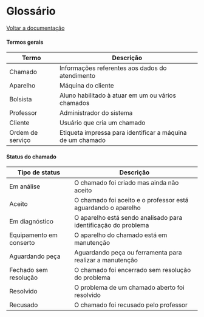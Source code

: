 # Glossário
[Voltar a documentação](../documentacao.md)

#### Termos gerais
| Termo       | Descrição |
|------------|--------|
| Chamado | Informações referentes aos dados do atendimento | 
| Aparelho | Máquina do cliente | 
| Bolsista | Aluno habilitado à atuar em um ou vários chamados |
| Professor | Administrador do sistema |
| Cliente | Usuário que cria um chamado|
| Ordem de serviço | Etiqueta impressa para identificar a máquina de um chamado |

#### Status do chamado
| Tipo de status       | Descrição |
|------------|--------|
| Em análise | O chamado foi criado mas ainda não aceito  | 
| Aceito| O chamado foi aceito e o professor está aguardando o aparelho |
| Em diagnóstico | O aparelho está sendo analisado para identificação do problema |
| Equipamento em conserto | O aparelho do chamado está em manutenção |
| Aguardando peça | Aguardando peça ou ferramenta para realizar a manutenção |
| Fechado sem resolução | O chamado foi encerrado sem resolução do problema |
| Resolvido | O problema de um chamado aberto foi resolvido |
| Recusado | O chamado foi recusado pelo professor |